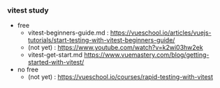 ### vitest study

- free
    - vitest-beginners-guide.md :  https://vueschool.io/articles/vuejs-tutorials/start-testing-with-vitest-beginners-guide/
    - (not yet) : https://www.youtube.com/watch?v=k2wi03hw2ek
    - vitest-get-start.md https://www.vuemastery.com/blog/getting-started-with-vitest/
- no free
    - (not yet) : https://vueschool.io/courses/rapid-testing-with-vitest

